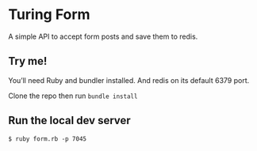 # Turing Form

A simple API to accept form posts and save them to redis.

## Try me!

You’ll need Ruby and bundler installed. And redis on its default 6379 port.

Clone the repo then run `bundle install`

## Run the local dev server

```
$ ruby form.rb -p 7045
```
